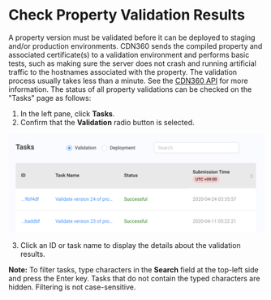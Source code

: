 <!--?xml version="1.0" encoding="utf-8"?-->

# Check Property Validation Results

A property version must be validated before it can be deployed to staging and/or production environments. CDN360 sends the compiled property and associated certificate(s) to a validation environment and performs basic tests, such as making sure the server does not crash and running artificial traffic to the hostnames associated with the property. The validation process usually takes less than a minute. See the [CDN360 API](</apidocs#tag/Property-Validation>) for more information. The status of all property validations can be checked on the "Tasks" page as follows:

1. In the left pane, click **Tasks**.
2. Confirm that the **Validation** radio button is selected.

<p align="center"><img src="/docs/resources/images/Validations_Overview.png" alt="Upload Certificate Version" width="900"></p>
 
3. Click an ID or task name to display the details about the validation results.

**Note:** To filter tasks, type characters in the **Search** field at the top-left side and press the Enter key. Tasks that do not contain the typed characters are hidden. Filtering is not case-sensitive.

